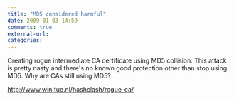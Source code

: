 ```yaml
---
title: "MD5 considered harmful"
date: 2009-01-03 14:59
comments: true
external-url:
categories:
---
```

Creating rogue intermediate CA certificate using MD5 collision. This attack is pretty nasty and there's no known good protection other than stop using MD5. Why are CAs still using MD5?  


<http://www.win.tue.nl/hashclash/rogue-ca/>
